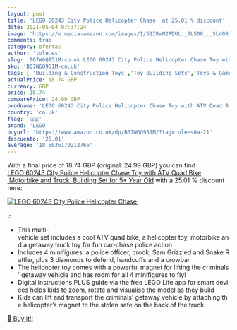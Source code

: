 ```yaml
---
layout: post
title: 'LEGO 60243 City Police Helicopter Chase  at 25.01 % discount'
date: 2021-05-04 07:37:24
image: 'https://m.media-amazon.com/images/I/51IRwN2PDUL._SL500_._SL400_.jpg'
comments: true
category: ofertas
author: 'tole.es'
slug: 'B07W6Q951M-co.uk LEGO 60243 City Police Helicopter Chase Toy with ATV...'
sku: 'B07W6Q951M-co.uk'
tags: [ 'Building & Construction Toys','Toy Building Sets','Toys & Games','Toys Store','lego', ]
actualPrice: 18.74 GBP
currency: GBP
price: 18.74
comparePrice: 24.99 GBP
prodname: 'LEGO 60243 City Police Helicopter Chase Toy with ATV Quad Bike  Motorbike and Truck  Building Set for 5+ Year Old'
country: 'co.uk'
flag: '🇬🇧'
brand: 'LEGO'
buyurl: 'https://www.amazon.co.uk/dp/B07W6Q951M/?tag=tolees0a-21'
descuento: '25.01'
average: '18.5036170212766'
---
```


With a final price of 18.74 GBP (original: 24.99 GBP) you can find [LEGO 60243 City Police Helicopter Chase Toy with ATV Quad Bike  Motorbike and Truck  Building Set for 5+ Year Old](https://www.amazon.co.uk/dp/B07W6Q951M/?tag=tolees0a-21) with a  25.01 % discount here:

[![LEGO 60243 City Police Helicopter Chase ](https://m.media-amazon.com/images/I/51IRwN2PDUL._SL500_._SL400_.jpg)](https://www.amazon.co.uk/dp/B07W6Q951M/?tag=tolees0a-21)

ℹ️:

- This multi-vehicle set includes a cool ATV quad bike, a helicopter toy, motorbike and a getaway truck toy for fun car-chase police action
- Includes 4 minifigures: a police officer, crook, Sam Grizzled and Snake Rattler, plus 3 diamonds to defend, handcuffs and a crowbar
- The helicopter toy comes with a powerful magnet for lifting the criminals’ getaway vehicle and has room for all 4 minifigures to fly!
- Digital Instructions PLUS guide via the free LEGO Life app for smart devices helps kids to zoom, rotate and visualise the model as they build
- Kids can lift and transport the criminals’ getaway vehicle by attaching the helicopter’s magnet to the stolen safe on the back of the truck

[🛒 Buy it!!](https://www.amazon.co.uk/dp/B07W6Q951M/?tag=tolees0a-21)
